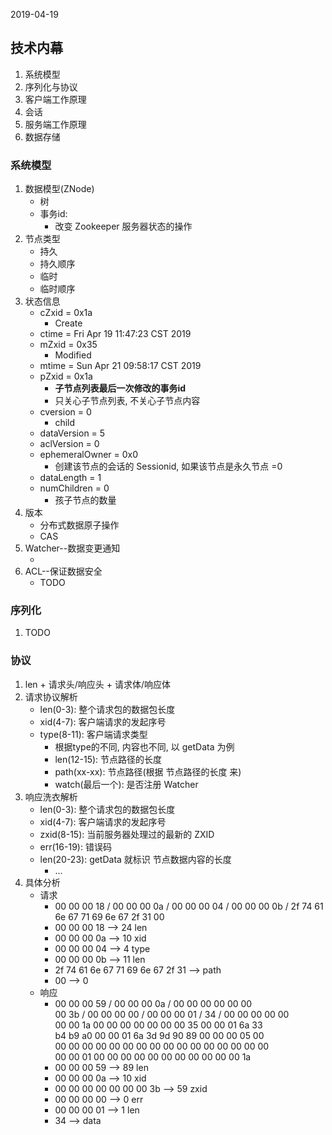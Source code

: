 2019-04-19

## 技术内幕
1. 系统模型
2. 序列化与协议
3. 客户端工作原理
4. 会话
4. 服务端工作原理
4. 数据存储


### 系统模型
1. 数据模型(ZNode)
    - 树
    - 事务id: 
        - 改变 Zookeeper 服务器状态的操作
2. 节点类型
    - 持久
    - 持久顺序
    - 临时
    - 临时顺序
3. 状态信息
    - cZxid = 0x1a
        - Create
    - ctime = Fri Apr 19 11:47:23 CST 2019
    - mZxid = 0x35
        - Modified
    - mtime = Sun Apr 21 09:58:17 CST 2019
    - pZxid = 0x1a
        - **子节点列表最后一次修改的事务id**
        - 只关心子节点列表, 不关心子节点内容
    - cversion = 0
        - child
    - dataVersion = 5
    - aclVersion = 0
    - ephemeralOwner = 0x0
        - 创建该节点的会话的 Sessionid, 如果该节点是永久节点 =0
    - dataLength = 1
    - numChildren = 0
        - 孩子节点的数量
4. 版本
    - 分布式数据原子操作
    - CAS
5. Watcher--数据变更通知
    - [](watcher.md)
6. ACL--保证数据安全
    - TODO
    
### 序列化
1. TODO

### 协议
1. len + 请求头/响应头 + 请求体/响应体
2. 请求协议解析
    - len(0-3): 整个请求包的数据包长度
    - xid(4-7): 客户端请求的发起序号
    - type(8-11): 客户端请求类型
        - 根据type的不同, 内容也不同, 以 getData 为例
        - len(12-15): 节点路径的长度
        - path(xx-xx): 节点路径(根据 节点路径的长度 来)
        - watch(最后一个): 是否注册 Watcher
2. 响应洗衣解析
    - len(0-3): 整个请求包的数据包长度
    - xid(4-7): 客户端请求的发起序号
    - zxid(8-15): 当前服务器处理过的最新的 ZXID
    - err(16-19): 错误码
    - len(20-23): getData 就标识 节点数据内容的长度
        - ...
3. 具体分析
    - 请求
        - 00 00 00 18 / 00 00 00 0a / 00 00 00 04 /  00 00 00 0b / 2f 74 61 6e 67 71 69 6e 67 2f 31 00
        - 00 00 00 18 --> 24 len
        - 00 00 00 0a --> 10 xid
        - 00 00 00 04 --> 4  type
        - 00 00 00 0b --> 11 len
        - 2f 74 61 6e 67 71 69 6e 67 2f 31 --> path
        - 00 --> 0 
    - 响应
        - 00 00 00 59 / 00 00 00 0a / 00 00 00 00 00 00   
          00 3b / 00 00 00 00 /  00 00 00 01 / 34 / 00 00 00 00 00  
          00 00 1a 00 00 00 00 00 00 00 35 00 00 01 6a 33   
          b4 b9 a0 00 00 01 6a 3d 9d 90 89 00 00 00 05 00   
          00 00 00 00 00 00 00 00 00 00 00 00 00 00 00 00   
          00 00 01 00 00 00 00 00 00 00 00 00 00 00 1a      
        - 00 00 00 59 --> 89 len
        - 00 00 00 0a --> 10 xid
        - 00 00 00 00 00 00 00 3b --> 59 zxid
        - 00 00 00 00 --> 0 err
        - 00 00 00 01 --> 1 len
        - 34 --> data